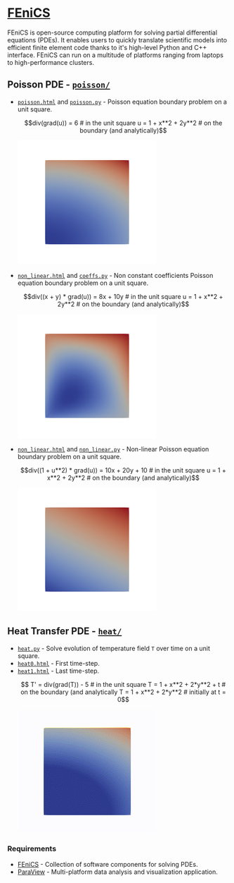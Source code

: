 
# [FEniCS](https://fenicsproject.org/)

FEniCS is open-source computing platform for solving partial differential equations (PDEs). It enables users to
quickly translate scientific models into efficient finite element code thanks to it's  high-level Python and C++
interface. FEniCS can run on a multitude of platforms ranging from laptops to high-performance clusters.


## Poisson PDE - [`poisson/`](poisson/)
- [`poisson.html`](https://rawgit.com/vojtamolda/concepts/master/fenics/poisson/poisson.html)
  and [`poisson.py`](poisson/poisson.py) - Poisson equation boundary problem on a unit square.
  ```math
  div(grad(u)) = 6                 # in the unit square
             u = 1 + x**2 + 2y**2  # on the boundary (and analytically)
  ```
  ![Poisson Equation](poisson/poisson.png)

- [`non_linear.html`](https://rawgit.com/vojtamolda/concepts/master/fenics/poisson/non_linear.html)
  and [`coeffs.py`](poisson/coeffs.py) - Non constant coefficients Poisson equation boundary problem on a unit square.
  ```math
  div((x + y) * grad(u)) = 8x + 10y          # in the unit square
                       u = 1 + x**2 + 2y**2  # on the boundary (and analytically)
  ```
  ![Poisson Equation with Non-Constant Coefficeints](poisson/coeffs.png)

- [`non_linear.html`](https://rawgit.com/vojtamolda/concepts/master/fenics/poisson/non_linear.html)
  and [`non_linear.py`](poisson/non_linear.py) - Non-linear Poisson equation boundary problem on a unit square.
  ```math
  div((1 + u**2) * grad(u)) = 10x + 20y + 10    # in the unit square
                          u = 1 + x**2 + 2y**2  # on the boundary (and analytically)
  ```
  ![Poisson Non Linear Equation](poisson/non_linear.png)


## Heat Transfer PDE - [`heat/`](heat/)
- [`heat.py`](heat/heat.py) - Solve evolution of temperature field `T` over time on a unit square.
- [`heat0.html`](https://rawgit.com/vojtamolda/concepts/master/fenics/heat/heat0.html) - First time-step.
- [`heat1.html`](https://rawgit.com/vojtamolda/concepts/master/fenics/heat/heat1.html) - Last time-step.
  ```math
   T' = div(grad(T)) - 5       # in the unit square
    T = 1 + x**2 + 2*y**2 + t  # on the boundary (and analytically
    T = 1 + x**2 + 2*y**2      # initially at t = 0
  ```
  ![Heat Transfer Equation](heat/heat.gif)


### Requirements
- [FEniCS](http://fenicsproject.org/) - Collection of software components for solving PDEs.
- [ParaView](http://paraview.org/) - Multi-platform data analysis and visualization application.
